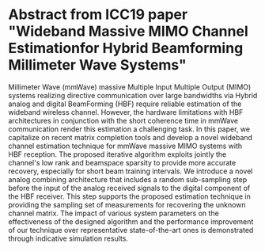 # Abstract from ICC19 paper "Wideband Massive MIMO Channel Estimationfor Hybrid Beamforming Millimeter Wave Systems"

Millimeter Wave (mmWave) massive Multiple Input Multiple Output (MIMO) systems realizing directive communication over large bandwidths via Hybrid analog and digital BeamForming (HBF) require reliable estimation of the wideband wireless channel. However, the hardware limitations with HBF architectures in conjunction with the short coherence time in mmWave communication render this estimation a challenging task. In this paper, we capitalize on recent matrix completion tools and develop a novel wideband channel estimation technique for mmWave massive MIMO systems with HBF reception. The proposed iterative algorithm exploits jointly the channel's low rank and beamspace sparsity to provide more accurate recovery, especially for short beam training intervals. We introduce a novel analog combining architecture that includes a random sub-sampling step before the input of the analog received signals to the digital component of the HBF receiver. This step supports the proposed estimation technique in providing the sampling set of measurements for recovering the unknown channel matrix. The impact of various system parameters on the effectiveness of the designed algorithm and the performance improvement of our technique over representative state-of-the-art ones is demonstrated through indicative simulation results.
